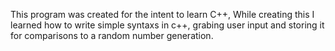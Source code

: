 This program was created for the intent to learn C++,
While creating this I learned how to write simple syntaxs in c++, grabing user input and storing it for comparisons to a random number generation.
